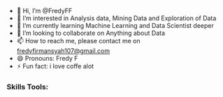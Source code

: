 - 👋 Hi, I’m @FredyFF
- 👀 I’m interested in Analysis data, Mining Data and Exploration of Data
- 🌱 I’m currently learning Machine Learning and Data Scientist deeper
- 💞️ I’m looking to collaborate on Anything about Data
- 📫 How to reach me, please contact me on fredyfirmansyah107@gmail.com
- 😄 Pronouns: Fredy F
- ⚡ Fun fact: i love coffe alot

<!---
FredyFF/FredyFF is a ✨ special ✨ repository because its `README.md` (this file) appears on your GitHub profile.
You can click the Preview link to take a look at your changes.
--->
### Skills Tools: 


